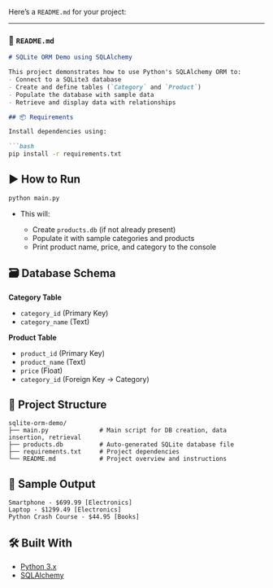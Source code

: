 Here’s a `README.md` for your project:

---

### 📄 `README.md`

````markdown
# SQLite ORM Demo using SQLAlchemy

This project demonstrates how to use Python's SQLAlchemy ORM to:
- Connect to a SQLite3 database
- Create and define tables (`Category` and `Product`)
- Populate the database with sample data
- Retrieve and display data with relationships

## 📦 Requirements

Install dependencies using:

```bash
pip install -r requirements.txt
````

## ▶️ How to Run

```bash
python main.py
```

* This will:

  * Create `products.db` (if not already present)
  * Populate it with sample categories and products
  * Print product name, price, and category to the console

## 🗃️ Database Schema

**Category Table**

* `category_id` (Primary Key)
* `category_name` (Text)

**Product Table**

* `product_id` (Primary Key)
* `product_name` (Text)
* `price` (Float)
* `category_id` (Foreign Key → Category)

## 📂 Project Structure

```
sqlite-orm-demo/
├── main.py              # Main script for DB creation, data insertion, retrieval
├── products.db          # Auto-generated SQLite database file
├── requirements.txt     # Project dependencies
└── README.md            # Project overview and instructions
```

## 🧪 Sample Output

```
Smartphone - $699.99 [Electronics]
Laptop - $1299.49 [Electronics]
Python Crash Course - $44.95 [Books]
```

## 🛠️ Built With

* [Python 3.x](https://www.python.org/)
* [SQLAlchemy](https://www.sqlalchemy.org/)

